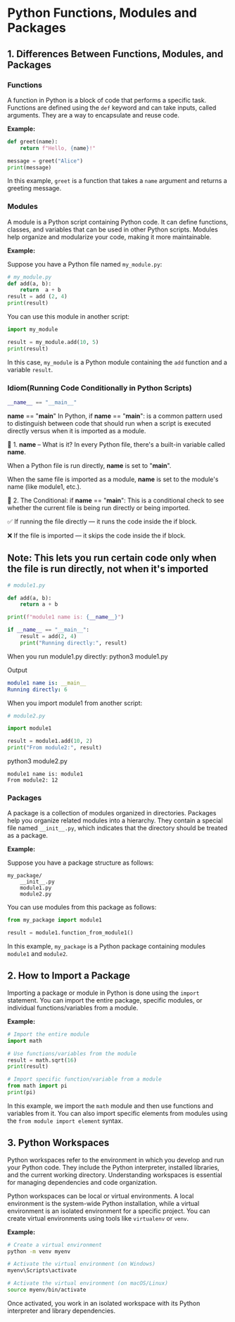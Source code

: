 # Python Functions, Modules and Packages

## 1. Differences Between Functions, Modules, and Packages

### Functions

A function in Python is a block of code that performs a specific task. Functions are defined using the `def` keyword and can take inputs, called arguments. They are a way to encapsulate and reuse code.

**Example:**

```python
def greet(name):
    return f"Hello, {name}!"

message = greet("Alice")
print(message)
```

In this example, `greet` is a function that takes a `name` argument and returns a greeting message.

### Modules

A module is a Python script containing Python code. It can define functions, classes, and variables that can be used in other Python scripts. Modules help organize and modularize your code, making it more maintainable.

**Example:**

Suppose you have a Python file named `my_module.py`:

```python
# my_module.py
def add(a, b):
    return  a + b
result = add (2, 4)
print(result)
```

You can use this module in another script:

```python
import my_module

result = my_module.add(10, 5)
print(result)

```
In this case, `my_module` is a Python module containing the `add` function and a variable `result`.





### Idiom(Running Code Conditionally in Python Scripts)
 
```python
__name__ == "__main__" 
```

__name__ == "__main__"
In Python, if __name__ == "__main__": is a common pattern used to distinguish between code that should run when a script is executed directly versus when it is imported as a module.

🔹 1. __name__ – What is it?
In every Python file, there's a built-in variable called __name__.

When a Python file is run directly, __name__ is set to "__main__".

When the same file is imported as a module, __name__ is set to the module's name (like module1, etc.).


🔹 2. The Conditional: if __name__ == "__main__":
This is a conditional check to see whether the current file is being run directly or being imported.

✅ If running the file directly — it runs the code inside the if block.

❌ If the file is imported — it skips the code inside the if block.

## Note: This lets you run certain code only when the file is run directly, not when it's imported

```python
# module1.py

def add(a, b):
    return a + b

print(f"module1 name is: {__name__}")

if __name__ == "__main__":
    result = add(2, 4)
    print("Running directly:", result)
```
When you run module1.py directly:
python3 module1.py

Output
```yaml
module1 name is: __main__
Running directly: 6
```

When you import module1 from another script:

```python
# module2.py

import module1

result = module1.add(10, 2)
print("From module2:", result)
```

python3 module2.py
```pgsql
module1 name is: module1
From module2: 12
```




### Packages

A package is a collection of modules organized in directories. Packages help you organize related modules into a hierarchy. They contain a special file named `__init__.py`, which indicates that the directory should be treated as a package.

**Example:**

Suppose you have a package structure as follows:

```
my_package/
    __init__.py
    module1.py
    module2.py
```

You can use modules from this package as follows:

```python
from my_package import module1

result = module1.function_from_module1()
```

In this example, `my_package` is a Python package containing modules `module1` and `module2`.

## 2. How to Import a Package

Importing a package or module in Python is done using the `import` statement. You can import the entire package, specific modules, or individual functions/variables from a module.

**Example:**

```python
# Import the entire module
import math

# Use functions/variables from the module
result = math.sqrt(16)
print(result)

# Import specific function/variable from a module
from math import pi
print(pi)
```

In this example, we import the `math` module and then use functions and variables from it. You can also import specific elements from modules using the `from module import element` syntax.

## 3. Python Workspaces

Python workspaces refer to the environment in which you develop and run your Python code. They include the Python interpreter, installed libraries, and the current working directory. Understanding workspaces is essential for managing dependencies and code organization.

Python workspaces can be local or virtual environments. A local environment is the system-wide Python installation, while a virtual environment is an isolated environment for a specific project. You can create virtual environments using tools like `virtualenv` or `venv`.

**Example:**

```bash
# Create a virtual environment
python -m venv myenv

# Activate the virtual environment (on Windows)
myenv\Scripts\activate

# Activate the virtual environment (on macOS/Linux)
source myenv/bin/activate
```

Once activated, you work in an isolated workspace with its Python interpreter and library dependencies.
